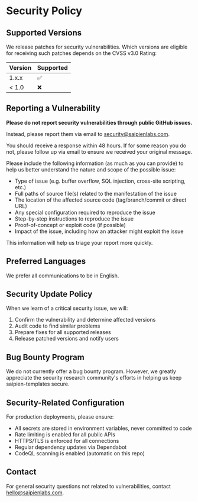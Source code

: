 # Security Policy

## Supported Versions

We release patches for security vulnerabilities. Which versions are eligible for receiving such patches depends on the CVSS v3.0 Rating:

| Version | Supported          |
| ------- | ------------------ |
| 1.x.x   | :white_check_mark: |
| < 1.0   | :x:                |

## Reporting a Vulnerability

**Please do not report security vulnerabilities through public GitHub issues.**

Instead, please report them via email to [security@saipienlabs.com](mailto:security@saipienlabs.com).

You should receive a response within 48 hours. If for some reason you do not, please follow up via email to ensure we received your original message.

Please include the following information (as much as you can provide) to help us better understand the nature and scope of the possible issue:

- Type of issue (e.g. buffer overflow, SQL injection, cross-site scripting, etc.)
- Full paths of source file(s) related to the manifestation of the issue
- The location of the affected source code (tag/branch/commit or direct URL)
- Any special configuration required to reproduce the issue
- Step-by-step instructions to reproduce the issue
- Proof-of-concept or exploit code (if possible)
- Impact of the issue, including how an attacker might exploit the issue

This information will help us triage your report more quickly.

## Preferred Languages

We prefer all communications to be in English.

## Security Update Policy

When we learn of a critical security issue, we will:

1. Confirm the vulnerability and determine affected versions
2. Audit code to find similar problems
3. Prepare fixes for all supported releases
4. Release patched versions and notify users

## Bug Bounty Program

We do not currently offer a bug bounty program. However, we greatly appreciate the security research community's efforts in helping us keep saipien-templates secure.

## Security-Related Configuration

For production deployments, please ensure:

- All secrets are stored in environment variables, never committed to code
- Rate limiting is enabled for all public APIs
- HTTPS/TLS is enforced for all connections
- Regular dependency updates via Dependabot
- CodeQL scanning is enabled (automatic on this repo)

## Contact

For general security questions not related to vulnerabilities, contact [hello@saipienlabs.com](mailto:hello@saipienlabs.com).
